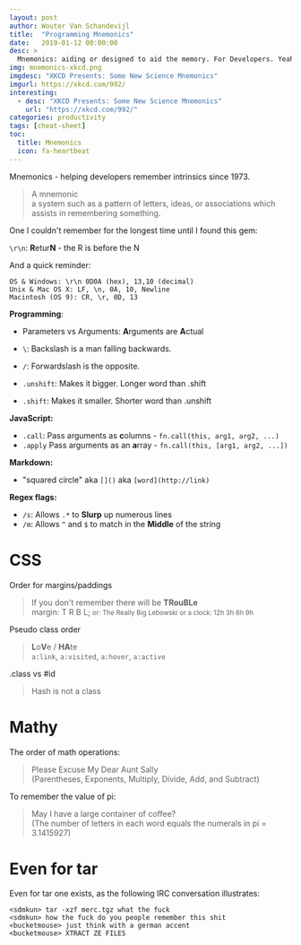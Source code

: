 ```yaml
---
layout: post
author: Wouter Van Schandevijl
title:  "Programming Mnemonics"
date:   2019-01-12 00:00:00
desc: >
  Mnemonics: aiding or designed to aid the memory. For Developers. Yeah.
img: mnemonics-xkcd.png
imgdesc: "XKCD Presents: Some New Science Mnemonics"
imgurl: https://xkcd.com/992/
interesting:
  - desc: "XKCD Presents: Some New Science Mnemonics"
    url: "https://xkcd.com/992/"
categories: productivity
tags: [cheat-sheet]
toc:
  title: Mnemonics
  icon: fa-heartbeat
---
```


Mnemonics - helping developers remember intrinsics since 1973.

> A mnemonic  
> a system such as a pattern of letters, ideas, or associations which assists in remembering something.

<!--more-->

One I couldn't remember for the longest time until I found this gem:

`\r\n`: **R**etur**N** - the R is before the N

And a quick reminder:  
```
OS & Windows: \r\n 0D0A (hex), 13,10 (decimal)
Unix & Mac OS X: LF, \n, 0A, 10, Newline
Macintosh (OS 9): CR, \r, 0D, 13
```

**Programming**:  
- Parameters vs Arguments: **A**rguments are **A**ctual

- `\`: Backslash is a man falling backwards.
- `/`: Forwardslash is the opposite.

- `.unshift`: Makes it bigger. Longer word than .shift
- `.shift`: Makes it smaller. Shorter word than .unshift


**JavaScript:**  
- `.call`: Pass arguments as **c**olumns - `fn.call(this, arg1, arg2, ...)`
- `.apply` Pass arguments as an **a**rray - `fn.call(this, [arg1, arg2, ...])`


**Markdown:**  
- "squared circle" aka `[]()` aka `[word](http://link)`


**Regex flags:**  
- `/s`: Allows `.*` to **Slurp** up numerous lines
- `/m`: Allows `^` and `$` to match in the **Middle** of the string




# CSS

Order for margins/paddings

> If you don't remember there will be **TRouBLe**  
> margin: T R B L;
> <small>or: The Really Big Lebowski</small>
> <small>or a clock: 12h 3h 6h 9h</small>


 Pseudo class order

> **L**o**V**e / **HA**te  
> `a:link`, `a:visited`, `a:hover`, `a:active`



.class vs #id

> Hash is not a class


# Mathy

The order of math operations:

> Please Excuse My Dear Aunt Sally  
> (Parentheses, Exponents, Multiply, Divide, Add, and Subtract)


To remember the value of pi: 

> May I have a large container of coffee?  
> (The number of letters in each word equals the numerals in pi = 3.1415927)



# Even for tar

Even for tar one exists, as the following IRC conversation illustrates:

```
<sdmkun> tar -xzf merc.tgz what the fuck
<sdmkun> how the fuck do you people remember this shit
<bucketmouse> just think with a german accent
<bucketmouse> XTRACT ZE FILES
```
